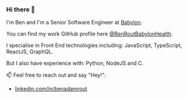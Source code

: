 ### Hi there 👋

I'm Ben and I'm a Senior Software Engineer at [Babylon](https://www.babylonhealth.com).

You can find my work GitHub profile here [@BenRoutBabylonHealth](https://github.com/BenRoutBabylonHealth).

I specialise in Front End technologies including: JavaScript, TypeScript, ReactJS, GraphQL.

But I also have experience with: Python, NodeJS and C.

📫 Feel free to reach out and say "Hey!":
- [linkedin.com/in/benadamrout](https://www.linkedin.com/in/benadamrout)

<!--
**benrout/benrout** is a ✨ _special_ ✨ repository because its `README.md` (this file) appears on your GitHub profile.

Here are some ideas to get you started:

- 🔭 I’m currently working on ...
- 🌱 I’m currently learning ...
- 👯 I’m looking to collaborate on ...
- 🤔 I’m looking for help with ...
- 💬 Ask me about ...
- 📫 How to reach me: ...
- 😄 Pronouns: ...
- ⚡ Fun fact: ...
-->
